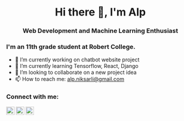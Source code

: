 <h1 align="center" style="text-align:center">Hi there 👋, I'm Alp</h1>
<h3 align="center" style="text-align:center">Web Development and Machine Learning Enthusiast</h3>

### I'm an 11th grade student at Robert College.

- 🔭 I’m currently working on chatbot website project
- 🌱 I’m currently learning Tensorflow, React, Django
- 👯 I’m looking to collaborate on a new project idea
- 📫 How to reach me: [alp.niksarli@gmail.com](mailto:alp.niksarli@gmail.com)

### Connect with me:

[<img alt="alpnix | Kaggle" width="22px" src="https://img.shields.io/badge/Kaggle-20BEFF?style=for-the-badge&logo=Kaggle&logoColor=white
" />](https://www.kaggle.com/alpniksarli)
[<img alt="Alp Niksarli | LinkedIn" width="22px" src="https://img.shields.io/badge/LinkedIn-0077B5?style=for-the-badge&logo=linkedin&logoColor=white
" />](https://www.linkedin.com/in/"alp-niksarli-943a75206/)
[<img alt="alpniksarli | Instagram" width="22px" src="https://img.shields.io/badge/Instagram-E4405F?style=for-the-badge&logo=instagram&logoColor=white
" />](https://www.instagram.com/alpniksarli)
